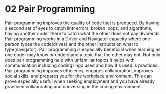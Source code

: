 # 02 Pair Programming

Pair programming improves the quality of code that is produced. By having a second set of eyes to catch lintr errors, broken loops, and algorithms, having another coder there to catch what the other does not pay dividends. Pair programming works in a Driver and Navigator capacity where one person types the code(drives) and the other instructs on what to type(navigator). Pair programming is especially beneficial when learning as one coder may know or understand a topic that the other may not. Not only does pair programming help with unfamiliar topics it helps with communication including coding lingo used and how it's used is practiced. Pair programming improves efficiency, engages collaboration, improves social skills, and prepares you for the workplace environment. This can prove especially useful when seeking employment and you have already practiced collaborating and conversing in the coding environment.
